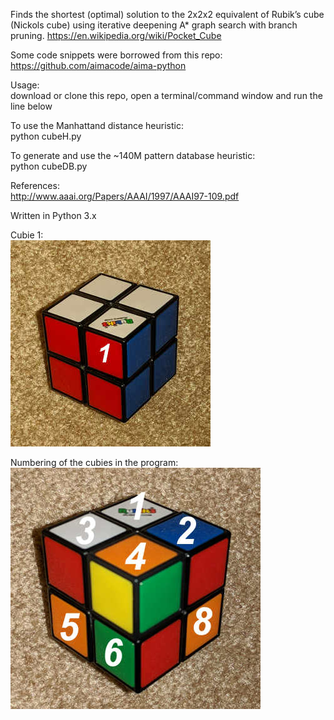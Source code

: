 Finds the shortest (optimal) solution to the 2x2x2 equivalent of Rubik’s cube (Nickols cube) using iterative deepening A* graph search with branch pruning.
https://en.wikipedia.org/wiki/Pocket_Cube  

Some code snippets were borrowed from this repo:
https://github.com/aimacode/aima-python  

Usage:  
download or clone this repo, open a terminal/command window and run the line below  

To use the Manhattand distance heuristic:    
python cubeH.py  
  
To generate and use the ~140M pattern database heuristic:    
python cubeDB.py  
  
References:   
http://www.aaai.org/Papers/AAAI/1997/AAAI97-109.pdf     
  
Written in Python 3.x  

Cubie 1:  
![alt text](cubie1.jpg)    

Numbering of the cubies in the program:  
![alt text](positions.jpg)